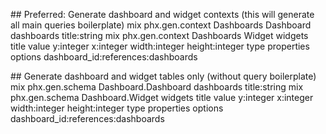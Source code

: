 ## Preferred: Generate dashboard and widget contexts (this will generate all main queries boilerplate)
mix phx.gen.context Dashboards Dashboard dashboards title:string
mix phx.gen.context Dashboards Widget widgets title value y:integer x:integer width:integer height:integer type properties options dashboard_id:references:dashboards

## Generate dashboard and widget tables only (without query boilerplate)
mix phx.gen.schema Dashboard.Dashboard dashboards title:string
mix phx.gen.schema Dashboard.Widget widgets title value y:integer x:integer width:integer height:integer type properties options dashboard_id:references:dashboards


